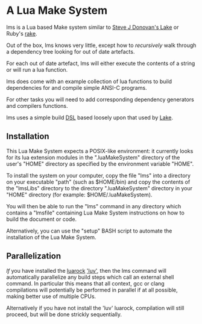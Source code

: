 # A Lua Make System

lms is a Lua based Make system similar to [Steve J Donovan's 
Lake](https://github.com/stevedonovan/Lake) or Ruby's 
[rake](https://github.com/ruby/rake).

Out of the box, lms knows very little, except how to *recursively* walk 
through a dependency tree looking for out of date artefacts.

For each out of date artefact, lms will either execute the contents of a 
string or will run a lua function.

lms does come with an example collection of lua functions to build 
dependencies for and compile simple ANSI-C programs.

For other tasks you will need to add corresponding dependency generators 
and compilers functions.

lms uses a simple build 
[DSL](https://martinfowler.com/bliki/DomainSpecificLanguage.html) based 
loosely upon that used by [Lake](https://github.com/stevedonovan/Lake).

## Installation

This Lua Make System expects a POSIX-like environment: it currently 
looks for its lua extension modules in the ".luaMakeSystem" directory of 
the user's "HOME" directory as specified by the environment variable 
"HOME".

To install the system on your computer, copy the file "lms" into a 
directory on your executable "path" (such as $HOME/bin) and copy the 
contents of the "lmsLibs" directory to the directory ".luaMakeSystem" 
directory in your "HOME" directory (for example: $HOME/.luaMakeSystem).

You will then be able to run the "lms" command in any directory which 
contains a "lmsfile" containing Lua Make System instructions on how to 
build the document or code.

Alternatively, you can use the "setup" BASH script to automate the 
installation of the Lua Make System.

## Parallelization

*If* you have installed the [luarock](https://luarocks.org/) 
['luv'](https://luarocks.org/modules/creationix/luv), then the lms 
command will automatically parallelize any build steps which call an 
external shell command. In particular this means that all context, gcc 
or clang compilations will potentially be performed in parallel if at 
all possible, making better use of multiple CPUs.

Alternatively if you have not install the 'luv' luarock, compilation 
will still proceed, but will be done strickly sequentially.
